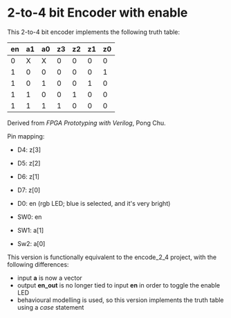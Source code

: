 # 2-to-4 bit Encoder with enable

This 2-to-4 bit encoder implements the following truth table:

| en | a1 | a0 | z3 | z2 | z1 | z0 |
|----|----|----|----|----|----|----|
| 0  | X  | X  |  0 |  0 |  0 |  0 |
| 1  | 0  | 0  |  0 |  0 |  0 |  1 |
| 1  | 0  | 1  |  0 |  0 |  1 |  0 |
| 1  | 1  | 0  |  0 |  1 |  0 |  0 |
| 1  | 1  | 1  |  1 |  0 |  0 |  0 |

Derived from *FPGA Prototyping with Verilog*, Pong Chu.

Pin mapping:

- D4: z[3]
- D5: z[2]
- D6: z[1]
- D7: z[0]
- D0: en (rgb LED; blue is selected, and it's very bright)

- SW0: en
- SW1: a[1]
- Sw2: a[0]

This version is functionally equivalent to the encode_2_4 project, with the
following differences:

- input **a** is now a vector
- output **en_out** is no longer tied to input **en** in order to toggle the enable LED
- behavioural modelling is used, so this version implements the truth table using a *case* statement

